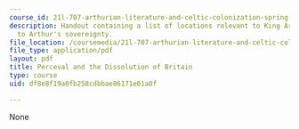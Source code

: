 ```yaml
---
course_id: 21l-707-arthurian-literature-and-celtic-colonization-spring-2005
description: Handout containing a list of locations relevant to King Arthur and challengers
  to Arthur's sovereignty.
file_location: /coursemedia/21l-707-arthurian-literature-and-celtic-colonization-spring-2005/df8e8f19a0fb258cdbbae86171e01a0f_17_per_diss_brit.pdf
file_type: application/pdf
layout: pdf
title: Perceval and the Dissolution of Britain
type: course
uid: df8e8f19a0fb258cdbbae86171e01a0f

---
```

None